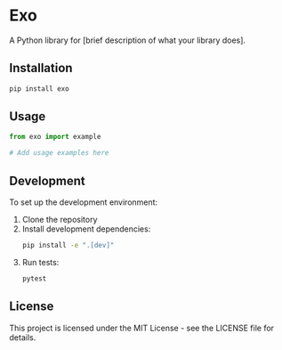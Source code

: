 # Exo

A Python library for [brief description of what your library does].

## Installation

```bash
pip install exo
```

## Usage

```python
from exo import example

# Add usage examples here
```

## Development

To set up the development environment:

1. Clone the repository
2. Install development dependencies:
   ```bash
   pip install -e ".[dev]"
   ```
3. Run tests:
   ```bash
   pytest
   ```

## License

This project is licensed under the MIT License - see the LICENSE file for details. 